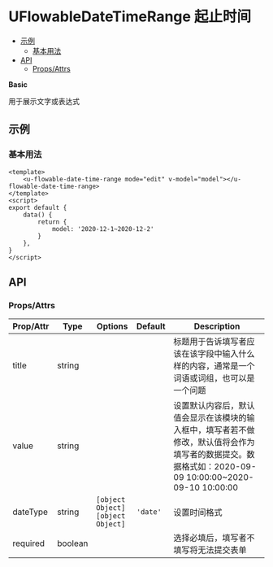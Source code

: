 <!-- 该 README.md 根据 api.yaml 和 docs/*.md 自动生成，为了方便在 GitHub 和 NPM 上查阅。如需修改，请查看源文件 -->

# UFlowableDateTimeRange 起止时间

- [示例](#示例)
    - [基本用法](#基本用法)
- [API]()
    - [Props/Attrs](#propsattrs)

**Basic**

用于展示文字或表达式

## 示例
### 基本用法

```vue
<template>
    <u-flowable-date-time-range mode="edit" v-model="model"></u-flowable-date-time-range>
</template>
<script>
export default {
    data() {
        return {
            model: '2020-12-1~2020-12-2'
        }
    },
}
</script>
```
## API
### Props/Attrs

| Prop/Attr | Type | Options | Default | Description |
| --------- | ---- | ------- | ------- | ----------- |
| title | string |  |  | 标题用于告诉填写者应该在该字段中输入什么样的内容，通常是一个词语或词组，也可以是一个问题 |
| value | string |  |  | 设置默认内容后，默认值会显示在该模块的输入框中，填写者若不做修改，默认值将会作为填写者的数据提交。数据格式如：2020-09-09 10:00:00~2020-09-10 10:00:00 |
| dateType | string | `[object Object]`<br/>`[object Object]` | `'date'` | 设置时间格式 |
| required | boolean |  |  | 选择必填后，填写者不填写将无法提交表单 |

